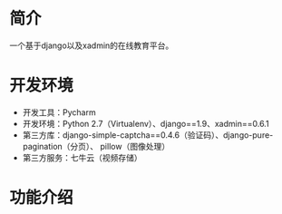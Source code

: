# 简介
一个基于django以及xadmin的在线教育平台。
# 开发环境
- 开发工具：Pycharm
- 开发环境：Python 2.7（Virtualenv）、django==1.9、xadmin==0.6.1
- 第三方库：django-simple-captcha==0.4.6（验证码）、django-pure-pagination（分页）、 pillow（图像处理）
- 第三方服务：七牛云（视频存储）
# 功能介绍

